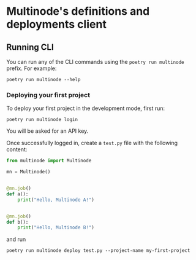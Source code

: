 # Multinode's definitions and deployments client

## Running CLI
You can run any of the CLI commands using the `poetry run multinode` prefix. For example:
```commandline
poetry run multinode --help
```

### Deploying your first project
To deploy your first project in the development mode, first run:
```commandline
poetry run multinode login
```

You will be asked for an API key.

Once successfully logged in, create a `test.py` file with the following content:
```python
from multinode import Multinode

mn = Multinode()


@mn.job()
def a():
    print("Hello, Multinode A!")


@mn.job()
def b():
    print("Hello, Multinode B!")
```

and run

```commandline
poetry run multinode deploy test.py --project-name my-first-project
```
